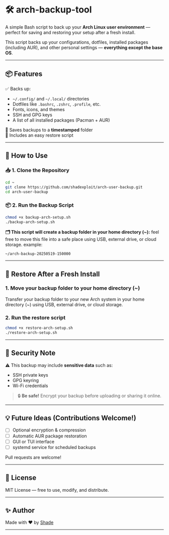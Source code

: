 # 🛠️ arch-backup-tool

A simple Bash script to back up your **Arch Linux user environment** — perfect for saving and restoring your setup after a fresh install.

This script backs up your configurations, dotfiles, installed packages (including AUR), and other personal settings — **everything except the base OS**.

---

## 📦 Features

✅ Backs up:
- `~/.config/` and `~/.local/` directories  
- Dotfiles like `.bashrc`, `.zshrc`, `.profile`, etc.  
- Fonts, icons, and themes  
- SSH and GPG keys  
- A list of all installed packages (Pacman + AUR)

📁 Saves backups to a **timestamped** folder  
🔁 Includes an easy restore script

---

## 🔧 How to Use

### 📥 1. Clone the Repository

```bash
cd ~
git clone https://github.com/shadexploit/arch-user-backup.git
cd arch-user-backup
````

### 📦 2. Run the Backup Script

```bash
chmod +x backup-arch-setup.sh
./backup-arch-setup.sh
```

**🗂️ This script will create a backup folder in your home directory (~):**
feel free to move this file into a safe place using USB, external drive, or cloud storage.
example:
```
~/arch-backup-20250519-150000
```

---

## 🔁 Restore After a Fresh Install

### 1. Move your backup folder to your home directory (~) 

Transfer your backup folder to your new Arch system in your home directory (~) using USB, external drive, or cloud storage.

### 2. Run the restore script

```bash
chmod +x restore-arch-setup.sh
./restore-arch-setup.sh
```

---

## 🔐 Security Note

⚠️ This backup may include **sensitive data** such as:

* SSH private keys
* GPG keyring
* Wi-Fi credentials

> 🔒 **Be safe!** Encrypt your backup before uploading or sharing it online.

---

## 💡 Future Ideas (Contributions Welcome!)

* [ ] Optional encryption & compression
* [ ] Automatic AUR package restoration
* [ ] GUI or TUI interface
* [ ] systemd service for scheduled backups

Pull requests are welcome!

---

## 📜 License

MIT License — free to use, modify, and distribute.

---

## ✨ Author

Made with ❤️ by [Shade](https://github.com/shadexploit)

---
